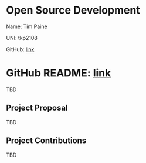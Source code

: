 # Open Source Development

Name: Tim Paine

UNI: tkp2108

GitHub: [link](https://github.com/timkpaine)


GitHub README: [link](https://github.com/timkpaine/timkpaine/blob/main/README.md)
=======
TBD


## Project Proposal
TBD

## Project Contributions
TBD
